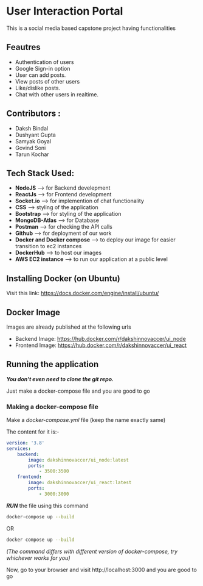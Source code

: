 # User Interaction Portal

This is a social media based capstone project having functionalities

## Feautres

- Authentication of users
- Google Sign-in option
- User can add posts.
- View posts of other users
- Like/dislike posts.
- Chat with other users in realtime.

## Contributors :

- Daksh Bindal
- Dushyant Gupta
- Samyak Goyal
- Govind Soni
- Tarun Kochar
   
## Tech Stack Used:

- **NodeJS** --> for Backend develepment
- **ReactJs** --> for Frontend development
- **Socket.io** --> for implemention of chat functionality
- **CSS** --> styling of the application
- **Bootstrap** --> for styling of the application
- **MongoDB-Atlas** --> for Database
- **Postman** --> for checking the API calls
- **Github** --> for deployment of our work
- **Docker and Docker compose** --> to deploy our image for easier transition to ec2 instances
- **DockerHub** --> to host our images
- **AWS EC2 instance** --> to run our application at a public level


## Installing Docker (on Ubuntu)

Visit this link: https://docs.docker.com/engine/install/ubuntu/

## Docker Image

Images are already published at the following urls
* Backend Image: https://hub.docker.com/r/dakshinnovaccer/ui_node
* Frontend Image: https://hub.docker.com/r/dakshinnovaccer/ui_react

## Running the application

***You don't even need to clone the git repo.***

Just make a docker-compose file and you are good to go

### Making a docker-compose file

Make a *docker-compose.yml* file (keep the name exactly same)

The content for it is:-
```yml
version: '3.8'
services:
    backend:
        image: dakshinnovaccer/ui_node:latest
        ports:
            - 3500:3500
    frontend:
        image: dakshinnovaccer/ui_react:latest
        ports:
            - 3000:3000
```
***RUN*** the file using this command
```bash
docker-compose up --build
```
OR
```bash
docker compose up --build
```
*(The command differs with different version of docker-compose, try whichever works for you)*

Now, go to your browser and visit http://localhost:3000 and you are good to go

  
  
